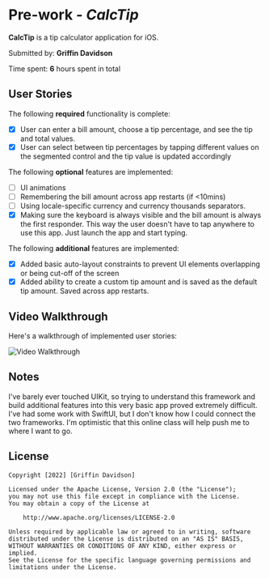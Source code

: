 # Pre-work - *CalcTip*

**CalcTip** is a tip calculator application for iOS.

Submitted by: **Griffin Davidson**

Time spent: **6** hours spent in total

## User Stories

The following **required** functionality is complete:

* [x] User can enter a bill amount, choose a tip percentage, and see the tip and total values.
* [x] User can select between tip percentages by tapping different values on the segmented control and the tip value is updated accordingly

The following **optional** features are implemented:

* [ ] UI animations
* [ ] Remembering the bill amount across app restarts (if <10mins)
* [ ] Using locale-specific currency and currency thousands separators.
* [x] Making sure the keyboard is always visible and the bill amount is always the first responder. This way the user doesn't have to tap anywhere to use this app. Just launch the app and start typing.

The following **additional** features are implemented:

- [x] Added basic auto-layout constraints to prevent UI elements overlapping or being cut-off of the screen
- [x] Added ability to create a custom tip amount and is saved as the default tip amount. Saved across app restarts.

## Video Walkthrough

Here's a walkthrough of implemented user stories:

<img src='https://imgur.com/a/6hvhR9e.gif' title='Video Walkthrough' width='' alt='Video Walkthrough' />

## Notes

I've barely ever touched UIKit, so trying to understand this framework and build additional features into this very basic app proved extremely difficult. I've had some work with SwiftUI, but I don't know how I could connect the two frameworks. I'm optimistic that this online class will help push me to where I want to go.

## License

    Copyright [2022] [Griffin Davidson]

    Licensed under the Apache License, Version 2.0 (the "License");
    you may not use this file except in compliance with the License.
    You may obtain a copy of the License at

        http://www.apache.org/licenses/LICENSE-2.0

    Unless required by applicable law or agreed to in writing, software
    distributed under the License is distributed on an "AS IS" BASIS,
    WITHOUT WARRANTIES OR CONDITIONS OF ANY KIND, either express or implied.
    See the License for the specific language governing permissions and
    limitations under the License.
